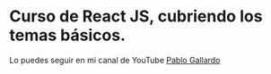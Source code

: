 # Curso de React JS, cubriendo los temas básicos.

Lo puedes seguir en mi canal de YouTube [Pablo Gallardo](https://www.youtube.com/channel/UCS-YoU7f8PztGHBd4OD9RSw)
